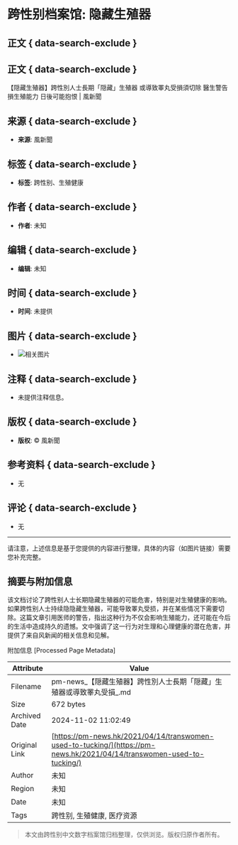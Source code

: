 # 跨性别档案馆: 隐藏生殖器

## 正文 { data-search-exclude }


## 正文 { data-search-exclude }
【隠藏生殖器】跨性別人士長期「隠藏」生殖器 或導致睪丸受損須切除 醫生警告損生殖能力 日後可能抱恨 | 風新聞

## 来源 { data-search-exclude }
- **来源**: 風新聞

## 标签 { data-search-exclude }
- **标签**: 跨性别、生殖健康

## 作者 { data-search-exclude }
- **作者**: 未知

## 编辑 { data-search-exclude }
- **编辑**: 未知

## 时间 { data-search-exclude }
- **时间**: 未提供

## 图片 { data-search-exclude }
- ![相关图片](链接)

## 注释 { data-search-exclude }
- 未提供注释信息。

## 版权 { data-search-exclude }
- **版权**: © 風新聞

## 参考资料 { data-search-exclude }
- 无

## 评论 { data-search-exclude }
- 无

---

请注意，上述信息是基于您提供的内容进行整理，具体的内容（如图片链接）需要您补充完整。

## 摘要与附加信息

<!-- tcd_abstract -->
该文档讨论了跨性别人士长期隐藏生殖器的可能危害，特别是对生殖健康的影响。如果跨性别人士持续隐隐藏生殖器，可能导致睪丸受损，并在某些情况下需要切除。这篇文章引用医师的警告，指出这种行为不仅会影响生殖能力，还可能在今后的生活中造成持久的遗憾。文中强调了这一行为对生理和心理健康的潜在危害，并提供了来自风新闻的相关信息和见解。
<!-- tcd_abstract_end -->

附加信息 [Processed Page Metadata]

| Attribute       | Value                                  |
|-----------------|----------------------------------------|
| Filename        | pm-news_【隠藏生殖器】跨性別人士長期「隠藏」生殖器或導致睪丸受損_.md                             |
| Size            | 672 bytes                           |
| Archived Date   | 2024-11-02 11:02:49                             |
| Original Link   | [https://pm-news.hk/2021/04/14/transwomen-used-to-tucking/](https://pm-news.hk/2021/04/14/transwomen-used-to-tucking/)                       |
| Author          | 未知                               |
| Region          | 未知                               |
| Date            | 未知                                 |
| Tags            | 跨性别, 生殖健康, 医疗资源                                 |
>
> 本文由跨性别中文数字档案馆归档整理，仅供浏览。版权归原作者所有。
>